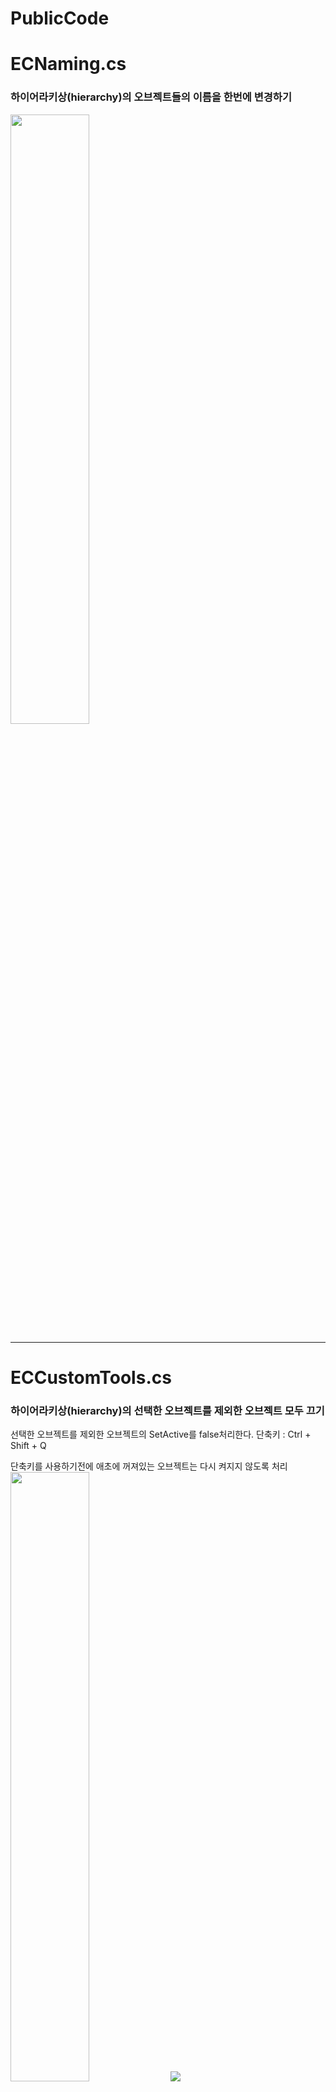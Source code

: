 # PublicCode

# ECNaming.cs
### 하이어라키상(hierarchy)의 오브젝트들의 이름을 한번에 변경하기
<img width="50%" src="https://user-images.githubusercontent.com/49916333/146865108-92d4eaae-6c7c-4844-bef4-2652fbdf2057.gif"/>

***
# ECCustomTools.cs
### 하이어라키상(hierarchy)의 선택한 오브젝트를 제외한 오브젝트 모두 끄기
선택한 오브젝트를 제외한 오브젝트의 SetActive를 false처리한다. 
단축키 : Ctrl + Shift + Q

단축키를 사용하기전에 애초에 꺼져있는 오브젝트는 다시 켜지지 않도록 처리  
<img width="50%" src="https://user-images.githubusercontent.com/49916333/146863401-c1329bb1-5f78-41f6-abaa-91b951869bb1.gif"/>
<img src="https://user-images.githubusercontent.com/49916333/146863416-fee22c37-0354-45a4-bb57-f65c5ba38504.gif"/>

* 블로그 <https://funfunhanblog.tistory.com/403>
